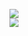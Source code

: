 [![](https://img.shields.io/badge/Made%20With-Github%20Spray-lightgrey.svg?style=for-the-badge&logo=github)](https://github.com/Annihil/github-spray#29458)  
[![](https://i.imgur.com/2DrTn0Z.gif)](https://github.com/Annihil/github-spray)
